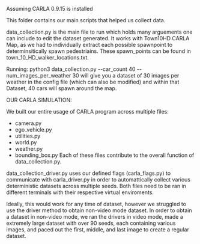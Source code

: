 Assuming CARLA 0.9.15 is installed

This folder contains our main scripts that helped us collect data.

data_collection.py is the main file to run which holds many arguements one can include to edit the dataset generated. 
It works with Town10HD CARLA Map, as we had to individually extract each possible spawnpoint to determinsitically spawn pedestriains. 
These spawn_points can be found in town_10_HD_walker_locations.txt.

Running: python3 data_collection.py --car_count 40 --num_images_per_weather 30     will give you a dataset of 30 images per weather
in the config file (which can also be modified) and within that Dataset, 40 cars will spawn around the map.

OUR CARLA SIMULATION:

We built our entire usage of CARLA program across multiple files:
- camera.py
- ego_vehicle.py
- utilities.py
- world.py
- weather.py
- bounding_box.py
Each of these files contribute to the overall function of data_collection.py. 


data_collection_driver.py uses our defined flags (carla_flags.py) to communicate with carla_driver.py in order to
automattically collect various deterministic datasets across multiple seeds. Both files need to be ran in different 
terminals with their respective virtual enviroments. 

Ideally, this would work for any time of dataset, however we struggled
to use the driver method to obtain non-video mode dataset. In order to obtain a dataset in non-video mode, we ran the drivers
in video mode, made a extremely large dataset with over 90 seeds, each containing various images, and paced out the first, middle, and
last image to create a regular dataset.
